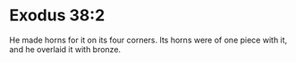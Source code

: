 # Exodus 38:2

He made horns for it on its four corners. Its horns were of one piece with it, and he overlaid it with bronze.
